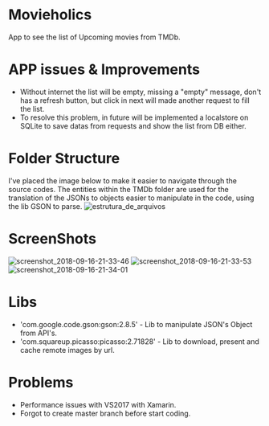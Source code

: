 # Movieholics
App to see the list of Upcoming movies from TMDb.

# APP issues & Improvements
- Without internet the list will be empty, missing a "empty" message, don't has a refresh button, but click in next will made another request to fill the list.
- To resolve this problem, in future will be implemented a localstore on SQLite to save datas from requests and show the list from DB either.

# Folder Structure
I've placed the image below to make it easier to navigate through the source codes.
The entities within the TMDb folder are used for the translation of the JSONs to objects easier to manipulate in the code, using the lib GSON to parse.
![estrutura_de_arquivos](https://user-images.githubusercontent.com/14237441/45603418-2fd52980-ba02-11e8-852f-5f406e50d2a4.PNG)

# ScreenShots
![screenshot_2018-09-16-21-33-46](https://user-images.githubusercontent.com/14237441/45603405-18963c00-ba02-11e8-8820-ffea4399fddd.png)
![screenshot_2018-09-16-21-33-53](https://user-images.githubusercontent.com/14237441/45603406-19c76900-ba02-11e8-9edd-2e8a368ca759.png)
![screenshot_2018-09-16-21-34-01](https://user-images.githubusercontent.com/14237441/45603407-1b912c80-ba02-11e8-9f65-1e0997140193.png)

# Libs
- 'com.google.code.gson:gson:2.8.5' - Lib to manipulate JSON's Object from API's.
- 'com.squareup.picasso:picasso:2.71828' - Lib to download, present and cache remote images by url.

# Problems
- Performance issues with VS2017 with Xamarin.
- Forgot to create master branch before start coding.
